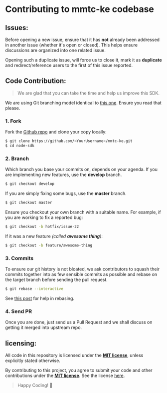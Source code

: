 # Contributing to mmtc-ke codebase

## Issues:

Before opening a new issue, ensure that it has **not** already been addressed
in another issue (whether it's open or closed). This helps ensure discussions
are organized into one related issue.

Opening such a duplicate issue, will force us to close it, mark it as
**duplicate** and redirect/reference users to the first of this issue reported.


## Code Contribution:

> We are glad that you can take the time and help us improve this SDK.

We are using Git branching model identical to
[this one](http://nvie.com/posts/a-successful-git-branching-model/). Ensure
you read that please.


### 1. Fork

Fork the [Github repo](https://github.com/forfuturellc/mmtc-ke) and clone
your copy locally:

```bash
$ git clone https://github.com/<YourUsername>/mmtc-ke.git
$ cd node-sdk
```

### 2. Branch

Which branch you base your commits on, depends on your agenda. If you are
implementing new features, use the **develop** branch.

```bash
$ git checkout develop
```

If you are simply fixing some bugs, use the **master** branch.

```bash
$ git checkout master
```

Ensure you checkout your own branch with a suitable name. For example, if you
are working to fix a reported bug:

```bash
$ git checkout -b hotfix/issue-22
```

If it was a new feature _(called **awesome thing**)_:

```bash
$ git checkout -b feature/awesome-thing
```


### 3. Commits

To ensure our git history is not bloated, we ask contributors to squash their
commits together into as few sensible commits as possible and rebase on
the target branch before sending the pull request.

```bash
$ git rebase --interactive
```

See [this post](http://nathanleclaire.com/blog/2014/09/14/dont-be-scared-of-git-rebase/) for help in rebasing.


### 4. Send PR

Once you are done, just send us a Pull Request and we shall discuss on getting
it merged into upstream repo.


## licensing:

All code in this repository is licensed under the **[MIT license][license]**,
unless explicitly stated otherwise.

By contributing to this project, you agree to submit your code and other
contributions under the **[MIT license][license]**. See the license
[here][license].


> Happy Coding! :dancer:


[license]: https://github.com/forfuturellc/mmtc-ke/blob/master/LICENSE "view license"
